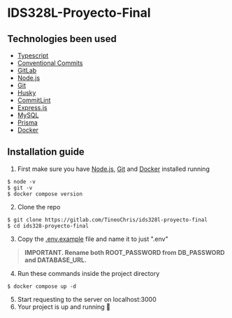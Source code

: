 # IDS328L-Proyecto-Final

## Technologies been used

- [Typescript](https://www.typescriptlang.org/)
- [Conventional Commits](https://www.conventionalcommits.org/en/v1.0.0/)
- [GitLab](https://about.gitlab.com/)
- [Node.js](https://nodejs.org/en)
- [Git](https://git-scm.com/)
- [Husky](https://typicode.github.io/husky/#/)
- [CommitLint](https://commitlint.js.org/#/)
- [Express.js](https://expressjs.com/es/)
- [MySQL](https://www.mysql.com/)
- [Prisma](https://www.prisma.io/)
- [Docker](https://www.docker.com/)

## Installation guide

1. First make sure you have [Node.js](https://nodejs.org/en), [Git](https://git-scm.com/) and [Docker](https://www.docker.com/)
 installed running 
 
 ```
$ node -v
$ git -v
$ docker compose version
```

2. Clone the repo

```
$ git clone https://gitlab.com/TineoChris/ids328l-proyecto-final
$ cd ids328-proyecto-final
```

3. Copy the [.env.example](./.env.example) file and name it to just ".env"
> **IMPORTANT. Rename both ROOT_PASSWORD from DB_PASSWORD and DATABASE_URL.**
4. Run these commands inside the project directory

```
$ docker compose up -d
```

5. Start requesting to the server on localhost:3000
6. Your project is up and running 🎉
